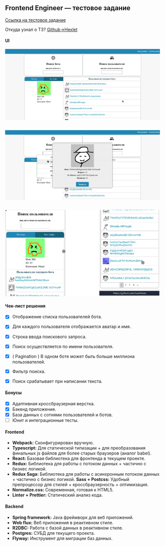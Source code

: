 ## Frontend Engineer — тестовое задание
    
[Ссылка на тестовое задание](https://paper.dropbox.com/doc/Frontend-Engineer-GFOYvLYpCLWUJe59Ydfmw)

Откуда узнал о ТЗ?   [Github->Hexlet](https://github.com/Hexlet/ru-test-assignments)

#### UI
![img](./images/scr4.png "")
##
![img](./images/scr3.png "")
##
![img](./images/scr1.png "")


#### Чек-лист решения

- [x] Отображение списка пользователей бота.
- [x] Для каждого пользователя отображается аватар и имя.
- [x] Строка ввода поискового запроса. 
- [x] Поиск осуществляется по имени пользователя.
- [x] ( Pagination ) В одном боте может быть больше миллиона пользователей.
- [x] Фильтр поиска.
- [x] Поиск срабатывает при написании текста.


#### Бонусы

- [x] Адаптивная кроссбраузерная верстка.
- [x] Бэкенд приложение.
- [x] База данных с сотнями пользователей и ботов.
- [ ] Юнит и интеграционные тесты.

#### Frontend
 
* **Webpack:** Сконфигурирован вручную.
* **Typescript:** Для статической типизации + для преобразования финальных js файлов для более старых браузеров (аналог babel).
* **React:** Базовая библиотека для фронтенда в текущем проекте.
* **Redux:** Библиотека для работы с потоком данных + частично с бизнес логикой.
* **Redux Saga:** Библиотека для работы с асинхронным потоком данных + частично с бизнес логикой.
**Sass + Postcss:** Удобный препроцессор для стилей + кроссбраузерность + оптимизация. 
* **Normalize.css:** Cовременная, готовая к HTML5.
* **Linter + Prettier:** Статический анализ кода.

#### Backend
 
* **Spring framework:** Java фреймворк для веб приложений.
* **Web flux:** Веб приложения в реактивном стиле.
* **R2DBC:** Работа с базой данных в реактивном стиле.
* **Postgres:** СУБД для текущего проекта.
* **Flyway:** Инструмент для миграции баз данных.

